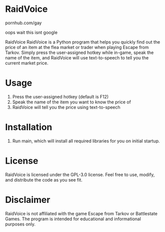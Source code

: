 # RaidVoice

pornhub.com/gay

oops wait this isnt google
 
RaidVoice
RaidVoice is a Python program that helps you quickly find out the price of an item at the flea market or trader when playing Escape from Tarkov. Simply press the user-assigned hotkey while in-game, speak the name of the item, and RaidVoice will use text-to-speech to tell you the current market price.

# Usage
1. Press the user-assigned hotkey (default is F12)
2. Speak the name of the item you want to know the price of
3. RaidVoice will tell you the price using text-to-speech

# Installation
1. Run main, which will install all required libraries for you on initial startup.

# License
RaidVoice is licensed under the GPL-3.0 license. Feel free to use, modify, and distribute the code as you see fit.

# Disclaimer
RaidVoice is not affiliated with the game Escape from Tarkov or Battlestate Games. The program is intended for educational and informational purposes only.
